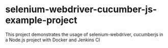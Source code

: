# selenium-webdriver-cucumber-js-example-project
This project demonstrates the usage of selenium-webdriver, cucumberjs in a Node.js project with Docker and Jenkins CI 
